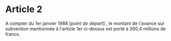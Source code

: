 # Article 2

A compter du 1er janvier 1988 [*point de départ*] , le montant de l'avance sur subvention mentionnée à l'article 1er ci-dessus est porté à 260,4 millions de francs.
